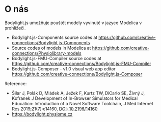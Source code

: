 # O nás

Bodylight.js umožňuje pouštět modely vyvinuté v jazyce Modelica
v prohlížeči.

  * Bodylight.js-Components source codes at https://github.com/creative-connections/Bodylight.js-Components
  * Source codes of models in Modelica at https://github.com/creative-connections/Physiolibrary-models 
  * Bodylight.js-FMU-Compiler source codes at https://github.com/creative-connections/Bodylight.js-FMU-Compiler
  * Bodylight.js-Composer - v1.0 visual web app editor https://github.com/creative-connections/Bodylight.js-Composer
  
Reference:
  * Šilar J, Polák D, Mládek A, Ježek F, Kurtz TW, DiCarlo SE, Živný J, Kofranek J Development of In-Browser Simulators for Medical Education: Introduction of a Novel Software Toolchain, J Med Internet Res 2019;21(7):e14160, [DOI: 10.2196/14160](http://dx.doi.org/10.2196/14160)
  * https://bodylight.physiome.cz  
